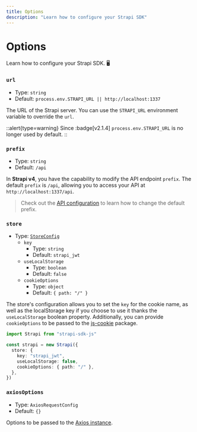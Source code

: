 ```yaml
---
title: Options
description: "Learn how to configure your Strapi SDK"
---
```


# Options

Learn how to configure your Strapi SDK. 🖥

### `url`

- Type: `string`
- Default: `process.env.STRAPI_URL || http://localhost:1337`

The URL of the Strapi server. You can use the `STRAPI_URL` environment variable to override the `url`.

::alert{type=warning}
Since :badge[v2.1.4] `process.env.STRAPI_URL` is no longer used by default.
::

### `prefix`

- Type: `string`
- Default: `/api`

In **Strapi v4**, you have the capability to modify the API endpoint `prefix`. The default `prefix` is `/api`, allowing you to access your API at `http://localhost:1337/api`.

> Check out the [API configuration](https://docs.strapi.io/dev-docs/configurations/api#api-configuration) to learn how to change the default prefix.

### `store`

- Type: [`StoreConfig`](types#storeconfig)
  - `key`
    - Type: `string`
    - Default: `strapi_jwt`
  - `useLocalStorage`
    - Type: `boolean`
    - Default: `false`
  - `cookieOptions`
    - Type: `object`
    - Default: `{ path: "/" }`

The store's configuration allows you to set the `key` for the cookie name, as well as the localStorage key if you choose to use it thanks the `useLocalStorage` boolean property. Additionally, you can provide `cookieOptions` to be passed to the [js-cookie](https://github.com/jshttp/cookie#options-1) package.

```ts
import Strapi from "strapi-sdk-js"

const strapi = new Strapi({
  store: {
    key: "strapi_jwt",
    useLocalStorage: false,
    cookieOptions: { path: "/" },
  },
})
```

### `axiosOptions`

- Type: `AxiosRequestConfig`
- Default: `{}`

Options to be passed to the [Axios instance](https://github.com/axios/axios#request-config).
